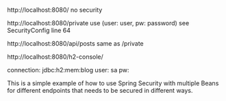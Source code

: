 http://localhost:8080/ no security

http://localhost:8080/private use (user: user, pw: password) see SecurityConfig line 64

http://localhost:8080/api/posts same as /private

http://localhost:8080/h2-console/

connection: jdbc:h2:mem:blog
user: sa
pw:

This is a simple example of how to use Spring Security with multiple Beans for different 
endpoints that needs to be secured in different ways.